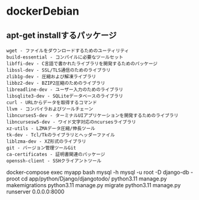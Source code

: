 # dockerDebian
## apt-get installするパッケージ
```
wget - ファイルをダウンロードするためのユーティリティ
build-essential - コンパイルに必要なツールセット
libffi-dev - C言語で書かれたライブラリを開発するためのパッケージ
libssl-dev - SSL/TLS通信のためのライブラリ
zlib1g-dev - 圧縮および解凍ライブラリ
libbz2-dev - BZIP2圧縮のためのライブラリ
libreadline-dev - ユーザー入力のためのライブラリ
libsqlite3-dev - SQLiteデータベースのライブラリ
curl - URLからデータを取得するコマンド
llvm - コンパイラおよびツールチェーン
libncurses5-dev - ターミナルUIアプリケーションを開発するためのライブラリ
libncursesw5-dev - ワイド文字対応のncursesライブラリ
xz-utils - LZMAデータ圧縮/伸長ツール
tk-dev - Tcl/Tkのライブラリとヘッダーファイル
liblzma-dev - XZ形式のライブラリ
git - バージョン管理ツールGit
ca-certificates - 証明書関連のパッケージ
openssh-client - SSHクライアントツール
```

docker-compose exec myapp bash
mysql -h mysql -u root -D django-db -proot
cd app/python/Django/djangotodo/
python3.11 manage.py makemigrations
python3.11 manage.py migrate
python3.11 manage.py runserver 0.0.0.0:8000